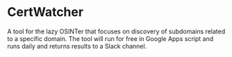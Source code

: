 # CertWatcher
A tool for the lazy OSINTer that focuses on discovery of subdomains related to a specific domain. The tool will run for free in Google Apps script and runs daily and returns results to a Slack channel.
